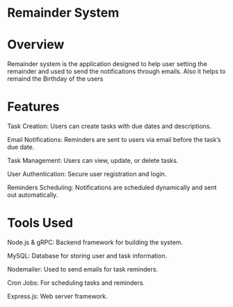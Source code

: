
# Remainder System

# Overview

Remainder system is the application designed to help user setting the remainder and used to send the notifications through emails. Also it helps to remaind the Birthday of the users

# Features 

Task Creation: Users can create tasks with due dates and descriptions.

Email Notifications: Reminders are sent to users via email before the task’s due date.

Task Management: Users can view, update, or delete tasks.

User Authentication: Secure user registration and login.

Reminders Scheduling: Notifications are scheduled dynamically and sent out automatically.


# Tools Used

Node.js & gRPC: Backend framework for building the system.

MySQL: Database for storing user and task information.

Nodemailer: Used to send emails for task reminders.

Cron Jobs: For scheduling tasks and reminders.

Express.js: Web server framework.

